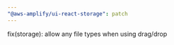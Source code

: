 ```yaml
---
"@aws-amplify/ui-react-storage": patch
---
```


fix(storage): allow any file types when using drag/drop
